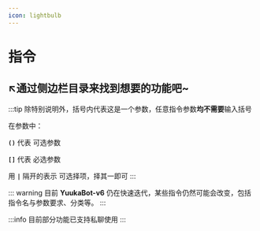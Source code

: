 ```yaml
---
icon: lightbulb
---
```


# 指令

## ↖通过侧边栏目录来找到想要的功能吧~

:::tip
除特别说明外，括号内代表这是一个参数，任意指令参数**均不需要**输入括号

在参数中：

 **`()`** 代表 可选参数

 **`[]`** 代表 必选参数

 用 **`|`** 隔开的表示 可选择项，择其一即可
:::

::: warning
目前 **YuukaBot-v6** 仍在快速迭代，某些指令仍然可能会改变，包括指令名与参数要求、分类等。
:::

:::info
目前部分功能已支持私聊使用
:::
